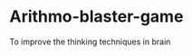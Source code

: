 # Arithmo-blaster-game
To improve the thinking techniques in brain 
<!DOCTYPE html>
<html lang="en">
<head>
    <meta charset="UTF-8">
    <meta name="viewport" content="width=device-width, initial-scale=1.0">
    <title>Arithmo-Blaster - Decimal Edition</title>
    <script src="https://cdn.tailwindcss.com"></script>
    <link href="https://fonts.googleapis.com/css2?family=Orbitron:wght@400;700&display=swap" rel="stylesheet">
    <style>
        /* Custom styles for an arcade/sci-fi feel */
        :root {
            --primary-color: #4ade80; /* Neon Green */
            --secondary-color: #3b82f6; /* Blue */
            --danger-color: #ef4444; /* Red */
        }

        body {
            font-family: 'Orbitron', sans-serif;
            background-color: #0d1117; /* Dark space background */
            color: var(--primary-color);
            display: flex;
            justify-content: center;
            align-items: center;
            min-height: 100vh;
            padding: 1rem;
        }

        /* Game Area styling */
        #game-area {
            position: relative;
            width: 100%;
            max-width: 500px;
            height: 650px;
            background: rgba(1, 1, 1, 0.4);
            border: 4px solid var(--primary-color);
            box-shadow: 0 0 20px var(--primary-color);
            overflow: hidden;
            border-radius: 16px;
        }

        /* Falling problem styling */
        .falling-problem {
            position: absolute;
            top: 0;
            left: 50%;
            transform: translateX(-50%);
            padding: 1rem 1.5rem;
            background: var(--secondary-color);
            color: #1f2937;
            border: 2px solid #fff;
            border-radius: 8px;
            font-size: 1.5rem;
            text-align: center;
            box-shadow: 0 0 10px rgba(59, 130, 246, 0.8);
            z-index: 10;
            user-select: none;
            cursor: pointer;
        }

        /* Answer Button Styling */
        .answer-button {
            transition: all 0.1s ease;
            cursor: pointer;
            border: 3px solid var(--primary-color);
            background-color: rgba(74, 222, 128, 0.2);
            box-shadow: 0 0 8px var(--primary-color), 0 4px 0 var(--primary-color);
            font-size: 1.25rem;
            font-weight: bold;
        }

        .answer-button:hover, .answer-button:focus {
            background-color: rgba(74, 222, 128, 0.5);
            transform: translateY(-2px);
            box-shadow: 0 0 15px var(--primary-color), 0 6px 0 var(--primary-color);
        }

        .answer-button:active {
            transform: translateY(2px);
            box-shadow: 0 0 5px var(--primary-color), 0 2px 0 var(--primary-color);
        }

        /* Game Over/Start Modal */
        #modal {
            background: rgba(0, 0, 0, 0.9);
            z-index: 50;
        }

        .modal-content {
            background: #1f2937;
            border: 5px solid var(--danger-color);
            box-shadow: 0 0 25px var(--danger-color);
        }
        
        /* Difficulty Button Styling (Used for all three difficulty buttons) */
        .difficulty-button {
            background-color: var(--primary-color);
            color: #1f2937; /* Dark text on neon button */
            transition: transform 0.1s ease;
            box-shadow: 0 4px 0 rgba(0, 0, 0, 0.5);
        }

        .difficulty-button:hover {
            transform: translateY(-2px);
            box-shadow: 0 6px 0 rgba(0, 0, 0, 0.5);
        }
        
        .difficulty-button:active {
            transform: translateY(2px);
            box-shadow: 0 2px 0 rgba(0, 0, 0, 0.5);
        }

        /* Mobile specific adjustments */
        @media (max-width: 640px) {
            #game-area {
                height: 80vh; /* Use relative height on mobile */
                max-width: 95vw;
            }
            .answer-button {
                font-size: 1rem;
                padding: 0.75rem;
            }
            .falling-problem {
                font-size: 1.2rem;
                padding: 0.75rem 1rem;
            }
        }
    </style>
</head>
<body class="p-4">

    <div id="app" class="w-full max-w-lg flex flex-col items-center">
        <!-- Header: Score and Lives -->
        <div class="w-full flex justify-between p-2 mb-4 text-2xl font-bold bg-gray-800 rounded-lg shadow-lg">
            <div class="text-white">Score: <span id="score">0</span></div>
            <div class="text-danger-color">Lives: <span id="lives">3</span></div>
        </div>

        <!-- Main Game Area -->
        <div id="game-area">
            <!-- Falling problems will be dynamically added here -->
            <div id="problem-container"></div>
            
            <!-- Base Line / Danger Zone -->
            <div id="base-line" class="absolute bottom-0 left-0 w-full h-2 bg-danger-color opacity-70"></div>
        </div>

        <!-- Answer Buttons -->
        <div id="answer-container" class="w-full grid grid-cols-2 gap-3 mt-4">
            <button class="answer-button rounded-xl p-3" data-index="0"></button>
            <button class="answer-button rounded-xl p-3" data-index="1"></button>
            <button class="answer-button rounded-xl p-3" data-index="2"></button>
            <button class="answer-button rounded-xl p-3" data-index="3"></button>
        </div>

        <!-- Start/Game Over Modal -->
        <div id="modal" class="absolute inset-0 flex items-center justify-center p-4">
            <div class="modal-content p-8 rounded-2xl text-center shadow-2xl w-full max-w-xs">
                <h2 id="modal-title" class="text-3xl mb-4 text-white">Arithmo-Blaster</h2>
                <p id="modal-message" class="text-lg mb-6 text-gray-300">Blast the correct answer! Sharpen your mind with fast-paced **decimal addition**.</p>
                
                <!-- DIFFICULTY BUTTONS (Reverted to 3 buttons) -->
                <div id="difficulty-buttons-container" class="flex flex-col space-y-3 w-full">
                    <button class="difficulty-button px-6 py-3 rounded-xl font-bold text-xl" data-difficulty="easy" id="easy-start-button">
                        EASY <span class="text-sm font-normal">(Integers & 1 Decimal)</span>
                    </button>
                    <button class="difficulty-button px-6 py-3 rounded-xl font-bold text-xl" data-difficulty="medium" id="medium-start-button">
                        MEDIUM <span class="text-sm font-normal">(Mixed 1 & 2 Decimals)</span>
                    </button>
                    <button class="difficulty-button px-6 py-3 rounded-xl font-bold text-xl" data-difficulty="hard" id="hard-start-button">
                        HARD <span class="text-sm font-normal">(Heavy 2 Decimals)</span>
                    </button>
                </div>
            </div>
        </div>

    </div>

    <script>
        // Game Configuration
        const FALL_SPEED_INCREMENT = 0.05; // Speed increase every level
        const START_LIVES = 3;
        const BASE_SCORE_INCREMENT = 10;
        
        // Difficulty Presets
        const DIFFICULTY_SETTINGS = {
            easy: { startLevel: 1, baseSpeed: 0.4 },
            medium: { startLevel: 1, baseSpeed: 0.5 },
            hard: { startLevel: 3, baseSpeed: 0.7 },
        };

        // DOM Elements
        const scoreElement = document.getElementById('score');
        const livesElement = document.getElementById('lives');
        const gameArea = document.getElementById('game-area');
        const problemContainer = document.getElementById('problem-container');
        const answerButtons = Array.from(document.querySelectorAll('.answer-button'));
        const modal = document.getElementById('modal');
        const modalTitle = document.getElementById('modal-title');
        const modalMessage = document.getElementById('modal-message');
        const difficultyButtons = Array.from(document.querySelectorAll('.difficulty-button'));

        // Game State
        let score = 0;
        let lives = START_LIVES;
        let level = 1;
        let isGameRunning = false;
        let currentProblem = null;
        let animationFrameId = null;
        let lastTime = 0;
        let currentBaseSpeed = 0.5; 

        // --- Core Game Logic ---

        // Utility to shuffle an array
        const shuffleArray = (array) => {
            for (let i = array.length - 1; i > 0; i--) {
                const j = Math.floor(Math.random() * (i + 1));
                [array[i], array[j]] = [array[j], array[i]];
            }
        };

        // Generates a random math problem involving floats
        const generateProblem = () => {
            let decimals;
            let maxInt;
            
            // Determine complexity based on current level
            if (level < 3) { 
                // Level 1-2 (Easy): Mostly integers and simple one decimal
                decimals = Math.random() < 0.6 ? 0 : 1;
                maxInt = 20;
            } else if (level < 5) { 
                // Level 3-4 (Medium): Mix of 1 and 2 decimals
                const r = Math.random();
                if (r < 0.3) { decimals = 0; } // 30% integers
                else if (r < 0.7) { decimals = 1; } // 40% one decimal
                else { decimals = 2; } // 30% two decimals
                maxInt = 50;
            } else { 
                // Level 5+ (Hard): Mostly 2 decimals
                decimals = Math.random() < 0.4 ? 1 : 2;
                maxInt = 100;
            }

            // Helper to generate a number (integer or float)
            const generateNumber = (d) => {
                let num = Math.floor(Math.random() * maxInt) + 1;
                if (d > 0) {
                    // Generate a decimal string (e.g., '0.12')
                    let decimalPart = (Math.random()).toFixed(d);
                    // Add the integer part and convert back to float, rounded to d places
                    num += parseFloat(decimalPart); 
                }
                return parseFloat(num.toFixed(d)); // Ensure the final number is correctly rounded for display
            };

            let num1 = generateNumber(decimals);
            let num2 = generateNumber(decimals);
            
            // Calculate the correct answer (use high precision then round to 2 decimals max for consistency)
            let rawAnswer = num1 + num2;
            let correctAnswer = parseFloat(rawAnswer.toFixed(2)); 
            
            // Use the original (possibly slightly less rounded) display numbers
            let questionText = `${num1} + ${num2} = ?`;
            
            // Generate distractors (incorrect answers)
            const answers = [correctAnswer];
            let attempts = 0;
            while (answers.length < 4 && attempts < 100) {
                let distractor;
                
                // Generate a close distractor, focusing on errors in the last decimal place
                let offset = (Math.random() < 0.5 ? 1 : -1) * (Math.random() * 0.5 + 0.05); // Offset between 0.05 and 0.5
                distractor = parseFloat((correctAnswer + offset).toFixed(2));
                
                // Ensure distractor is unique, non-negative, and not too far off (e.g., less than 5 away)
                if (!answers.includes(distractor) && distractor >= 0 && Math.abs(distractor - correctAnswer) < 5) {
                    answers.push(distractor);
                }
                attempts++;
            }
            
            // Fallback: If not enough unique distractors, force creation
            while(answers.length < 4) {
                 answers.push(parseFloat((correctAnswer + 1 + answers.length).toFixed(2)));
            }

            shuffleArray(answers);

            // Ensure all answer strings are well-formatted (e.g., 5.0 instead of 5)
            const formattedAnswers = answers.map(a => {
                // Remove trailing zeros if they are after the decimal, unless it's a forced 0 (like 5.0)
                // This makes the display cleaner (e.g., 5.00 becomes 5, 5.50 becomes 5.5)
                let s = String(a);
                if (s.indexOf('.') > -1 && s.endsWith('0')) {
                    return parseFloat(s);
                }
                return a;
            });


            return {
                questionText,
                correctAnswer: correctAnswer,
                answers: formattedAnswers,
                element: null, 
                y: 0,
            };
        };

        // Renders a new problem to the game area and updates answer buttons
        const spawnProblem = () => {
            if (currentProblem && currentProblem.element) {
                currentProblem.element.remove();
            }

            currentProblem = generateProblem();

            // 1. Create the DOM element for the falling problem
            const el = document.createElement('div');
            el.className = 'falling-problem';
            el.textContent = currentProblem.questionText;
            
            // Randomize X position slightly to add variety
            const randomX = Math.floor(Math.random() * (gameArea.clientWidth - 150)) + 75; 
            el.style.left = `${randomX}px`;
            el.style.top = '0px';

            problemContainer.appendChild(el);
            currentProblem.element = el;

            // 2. Update answer buttons
            answerButtons.forEach((button, index) => {
                // Display the number, but store its value as a string for safety
                button.textContent = currentProblem.answers[index];
                button.value = currentProblem.answers[index];
            });
        };

        // Handles click/tap on an answer button
        const handleAnswerClick = (event) => {
            if (!isGameRunning || !currentProblem) return;

            // Convert the button value (which is a string) back to a float for comparison
            const selectedAnswer = parseFloat(event.currentTarget.value);

            // IMPORTANT: Compare floating-point numbers using an epsilon (small tolerance)
            const tolerance = 0.001; 
            const isCorrect = Math.abs(selectedAnswer - currentProblem.correctAnswer) < tolerance;

            if (isCorrect) {
                // Correct Answer!
                score += BASE_SCORE_INCREMENT * level;
                scoreElement.textContent = score;
                
                // Visual feedback (flash green)
                gameArea.style.borderColor = 'var(--primary-color)';
                gameArea.style.boxShadow = '0 0 30px var(--primary-color)';
                setTimeout(() => {
                    gameArea.style.boxShadow = '0 0 20px var(--primary-color)';
                }, 100);

                // Check for level up every 5 correct answers
                if (score > 0 && score % (5 * BASE_SCORE_INCREMENT * (level > 0 ? level : 1)) === 0) {
                    level++;
                }

                currentProblem.element.remove();
                spawnProblem();

            } else {
                // Incorrect Answer
                loseLife();
                // Visual feedback (flash red)
                gameArea.style.borderColor = 'var(--danger-color)';
                gameArea.style.boxShadow = '0 0 30px var(--danger-color)';
                setTimeout(() => {
                    gameArea.style.boxShadow = '0 0 20px var(--primary-color)';
                }, 100);
            }
        };

        // Deducts a life and checks for game over
        const loseLife = () => {
            lives--;
            livesElement.textContent = lives;

            if (lives <= 0) {
                gameOver();
            } else {
                 // On losing a life, replace the problem so player can try a new one
                 currentProblem.element.remove();
                 spawnProblem();
            }
        };

        // The main game loop for movement and collision detection
        const gameLoop = (currentTime) => {
            if (!isGameRunning) {
                cancelAnimationFrame(animationFrameId);
                return;
            }

            // Calculate delta time for smooth, frame-rate independent movement
            const deltaTime = currentTime - lastTime;
            lastTime = currentTime;

            if (currentProblem && currentProblem.element) {
                const speed = currentBaseSpeed + (FALL_SPEED_INCREMENT * (level - 1));
                const distanceToMove = speed * deltaTime * 0.06; // Scale down for pixels

                currentProblem.y += distanceToMove;
                currentProblem.element.style.top = `${currentProblem.y}px`;

                // Collision detection: check if problem hit the base line (bottom)
                const gameAreaHeight = gameArea.clientHeight;
                if (currentProblem.y + currentProblem.element.offsetHeight > gameAreaHeight) {
                    // Problem hit the base - lose a life
                    currentProblem.element.remove();
                    loseLife();
                    if (isGameRunning) {
                        spawnProblem(); // Spawn new problem immediately
                    }
                }
            }

            animationFrameId = requestAnimationFrame(gameLoop);
        };

        // --- Game State Management ---

        // Function to start the game based on the selected difficulty button
        const startGame = (selectedDifficulty) => {
            const settings = DIFFICULTY_SETTINGS[selectedDifficulty] || DIFFICULTY_SETTINGS.medium;

            // Apply Difficulty Settings to Game State
            score = 0;
            lives = START_LIVES;
            level = settings.startLevel;
            currentBaseSpeed = settings.baseSpeed; 

            scoreElement.textContent = score;
            livesElement.textContent = lives;
            modal.classList.add('hidden');
            isGameRunning = true;
            lastTime = performance.now(); 

            // Clear any existing problems
            problemContainer.innerHTML = '';
            
            spawnProblem();
            animationFrameId = requestAnimationFrame(gameLoop);
        };

        const gameOver = () => {
            isGameRunning = false;
            cancelAnimationFrame(animationFrameId);

            // Show Game Over Modal
            modalTitle.textContent = 'GAME OVER';
            modalTitle.classList.remove('text-white');
            modalTitle.classList.add('text-danger-color');
            
            modalMessage.innerHTML = `Your Final Score: <span class="text-white font-bold">${score}</span>.<br>You reached Level ${level}.<br>Select a level to play again.`;
            modal.classList.remove('hidden');
            
            // Clean up last falling problem
            if (currentProblem && currentProblem.element) {
                currentProblem.element.remove();
            }
            currentProblem = null;
        };
        
        // --- Initialization and Event Listeners ---

        // Attach event listeners to the new difficulty buttons
        difficultyButtons.forEach(button => {
            const difficulty = button.getAttribute('data-difficulty');
            
            // Handle both click and touch for mobile responsiveness
            const clickHandler = (event) => {
                event.preventDefault(); 
                startGame(difficulty);
            };

            button.addEventListener('click', clickHandler);
            button.addEventListener('touchstart', clickHandler, { passive: false });
        });


        // Listeners for answer buttons remain the same
        answerButtons.forEach(button => {
            button.addEventListener('click', handleAnswerClick);
            button.addEventListener('touchstart', (e) => {
                e.preventDefault(); 
                handleAnswerClick(e);
            }, { passive: false });
        });

        // Initial setup for the modal appearance
        window.onload = () => {
             // Ensure initial modal state is correct
             modalTitle.textContent = 'Arithmo-Blaster';
             modalTitle.classList.add('text-white');
             modalTitle.classList.remove('text-danger-color');
             modal.classList.remove('hidden');
        };

    </script>
</body>
</html>

